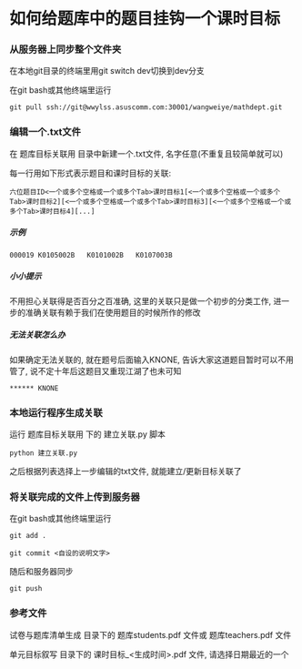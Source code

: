 # 如何给题库中的题目挂钩一个课时目标

### 从服务器上同步整个文件夹

在本地git目录的终端里用git switch dev切换到dev分支

在git bash或其他终端里运行

`git pull ssh://git@wwylss.asuscomm.com:30001/wangweiye/mathdept.git`

### 编辑一个.txt文件
在 题库目标关联用 目录中新建一个.txt文件, 名字任意(不重复且较简单就可以)

每一行用如下形式表示题目和课时目标的关联:

`六位题目ID<一个或多个空格或一个或多个Tab>课时目标1[<一个或多个空格或一个或多个Tab>课时目标2][<一个或多个空格或一个或多个Tab>课时目标3][<一个或多个空格或一个或多个Tab>课时目标4][...]`
##### 示例

`000019	K0105002B	K0101002B	K0107003B`
##### 小小提示

不用担心关联得是否百分之百准确, 这里的关联只是做一个初步的分类工作, 进一步的准确关联有赖于我们在使用题目的时候所作的修改

##### 无法关联怎么办

如果确定无法关联的, 就在题号后面输入KNONE, 告诉大家这道题目暂时可以不用管了, 说不定十年后这题目又重现江湖了也未可知

`****** KNONE`


### 本地运行程序生成关联

运行 题库目标关联用 下的 建立关联.py 脚本

`python 建立关联.py`

之后根据列表选择上一步编辑的txt文件, 就能建立/更新目标关联了

### 将关联完成的文件上传到服务器

在git bash或其他终端里运行

`git add .`

`git commit <自设的说明文字>`

随后和服务器同步

`git push`

### 参考文件
试卷与题库清单生成 目录下的 题库students.pdf 文件或 题库teachers.pdf 文件

单元目标叙写 目录下的 课时目标_<生成时间>.pdf 文件, 请选择日期最近的一个